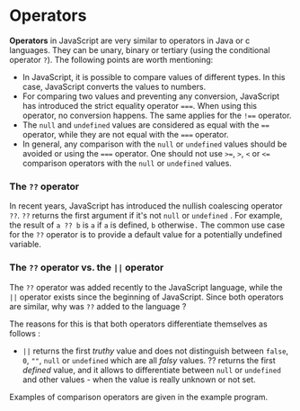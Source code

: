 # Operators

**Operators** in JavaScript are very similar to operators in Java or c 
languages. They can be unary, binary or tertiary (using the conditional 
operator `?`). The following points are worth mentioning:

- In JavaScript, it is possible to compare values of different types. In this
  case, JavaScript converts the values to numbers.
- For comparing two values and preventing any conversion, JavaScript has
  introduced the strict equality operator `===`. When using this operator, no
  conversion happens. The same applies for the `!==` operator.
- The `null` and `undefined` values are considered as equal with the `==`
  operator, while they are not equal with the `===` operator.
- In general, any comparison with the `null` or `undefined` values should be
  avoided or using the `===` operator. One should not use `>=`, `>`, `<` or `<=`
  comparison operators with the `null` or `undefined` values.

### The `??` operator

In recent years, JavaScript has introduced the nullish coalescing
operator `??`. `??` returns the first argument if it's not `null` or `undefined`
. For example, the result of `a ?? b` is `a` if `a` is defined, `b` otherwise`.`
The common use case for the `??` operator is to provide a default value for a
potentially undefined variable.

### The `??` operator vs. the `||` operator

The `??` operator was added recently to the JavaScript language, while the 
`||` operator exists since the beginning of JavaScript. Since both operators 
are similar, why was `??` added to the language ?

The reasons for this is that both operators differentiate themselves as 
follows :

- `||` returns the first _truthy_ value and does not distinguish between 
  `false`, `0`, `""`, `null` or `undefined` which are all _falsy_ values.
    ?? returns the first _defined_ value, and it allows to differentiate 
  between `null` or `undefined` and other values - when the value is really 
  unknown or not set. 

Examples of comparison operators are given in the example program.